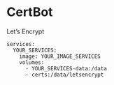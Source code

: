 # CertBot
Let’s Encrypt

```
services:
  YOUR_SERVICES:
    image: YOUR_IMAGE_SERVICES
    volumes:
      - YOUR_SERVICES-data:/data
      - certs:/data/letsencrypt
 ```
